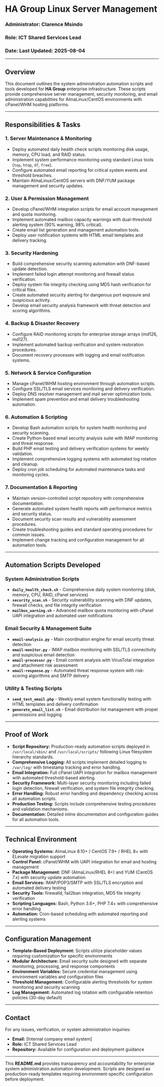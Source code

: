 # **HA Group Linux Server Management**  
### **Administrator:** Clarence Msindo  
### **Role:** ICT Shared Services Lead  
### **Date:** Last Updated: 2025-08-04  
---

## **Overview**  
This document outlines the system administration automation scripts and tools developed for **HA Group** enterprise infrastructure. These scripts provide comprehensive server management, security monitoring, and email administration capabilities for AlmaLinux/CentOS environments with cPanel/WHM hosting platforms.

---

## **Responsibilities & Tasks**  

### **1. Server Maintenance & Monitoring**  
- Deploy automated daily health check scripts monitoring disk usage, memory, CPU load, and RAID status.  
- Implement system performance monitoring using standard Linux tools (`top`, `htop`, `df`, `free`).  
- Configure automated email reporting for critical system events and threshold breaches.  
- Maintain AlmaLinux/CentOS servers with DNF/YUM package management and security updates.  

### **2. User & Permission Management**  
- Develop cPanel/WHM integration scripts for email account management and quota monitoring.  
- Implement automated mailbox capacity warnings with dual-threshold alerting system (90% warning, 98% critical).  
- Create email list generation and management automation tools.  
- Deploy user notification systems with HTML email templates and delivery tracking.  

### **3. Security Hardening**  
- Build comprehensive security scanning automation with DNF-based update detection.  
- Implement failed login attempt monitoring and firewall status verification.  
- Deploy system file integrity checking using MD5 hash verification for critical files.  
- Create automated security alerting for dangerous port exposure and suspicious activity.  
- Develop email security analysis framework with threat detection and scoring algorithms.  

### **4. Backup & Disaster Recovery**  
- Configure RAID monitoring scripts for enterprise storage arrays (md126, md127).  
- Implement automated backup verification and system restoration procedures.  
- Document recovery processes with logging and email notification systems.  

### **5. Network & Service Configuration**  
- Manage cPanel/WHM hosting environment through automation scripts.  
- Configure SSL/TLS email services monitoring and delivery verification.  
- Deploy DNS resolver management and mail server optimization tools.  
- Implement spam prevention and email delivery troubleshooting automation.  

### **6. Automation & Scripting**  
- Develop Bash automation scripts for system health monitoring and security scanning.  
- Create Python-based email security analysis suite with IMAP monitoring and threat response.  
- Build PHP email testing and delivery verification systems for weekly validation.  
- Implement comprehensive logging systems with automated log rotation and cleanup.  
- Deploy cron job scheduling for automated maintenance tasks and monitoring cycles.  

### **7. Documentation & Reporting**  
- Maintain version-controlled script repository with comprehensive documentation.  
- Generate automated system health reports with performance metrics and security status.  
- Document security scan results and vulnerability assessment procedures.  
- Create troubleshooting guides and standard operating procedures for common issues.  
- Implement change tracking and configuration management for all automation tools.  

---

## **Automation Scripts Developed**  

### **System Administration Scripts**
- **`daily_health_check.sh`** - Comprehensive daily system monitoring (disk, memory, CPU, RAID, cPanel services)
- **`security_scan.sh`** - Security vulnerability scanning with DNF updates, firewall checks, and file integrity verification  
- **`mailbox_warning.sh`** - Advanced mailbox quota monitoring with cPanel UAPI integration and automated user notifications

### **Email Security & Management Suite**  
- **`email-analysis.py`** - Main coordination engine for email security threat detection
- **`email-monitor.py`** - IMAP mailbox monitoring with SSL/TLS connectivity and suspicious email detection
- **`email-processor.py`** - Email content analysis with VirusTotal integration and attachment risk assessment
- **`email-response.py`** - Automated threat response system with risk-scoring algorithms and SMTP delivery

### **Utility & Testing Scripts**
- **`send_test_email.php`** - Weekly email system functionality testing with HTML templates and delivery confirmation
- **`generate_email_list.sh`** - Email distribution list management with proper permissions and logging

---

## **Proof of Work**  
- **Script Repository:** Production-ready automation scripts deployed in `/usr/local/sbin/` and `/usr/local/scripts/` following Linux filesystem hierarchy standards.  
- **Comprehensive Logging:** All scripts implement detailed logging to `/var/log/` with timestamp tracking and error handling.  
- **Email Integration:** Full cPanel UAPI integration for mailbox management with automated threshold-based alerting.  
- **Security Framework:** Multi-layer security monitoring including failed login detection, firewall verification, and system file integrity checking.  
- **Error Handling:** Robust error handling and dependency checking across all automation scripts.  
- **Production Testing:** Scripts include comprehensive testing procedures and validation mechanisms.  
- **Documentation:** Detailed inline documentation and configuration guides for all automation tools.  

---

## **Technical Environment**  
- **Operating Systems:** AlmaLinux 8.10+ / CentOS 7.9+ / RHEL 8+ with ELevate migration support  
- **Control Panel:** cPanel/WHM with UAPI integration for email and hosting management  
- **Package Management:** DNF (AlmaLinux/RHEL 8+) and YUM (CentOS 7.x) with security update automation  
- **Email Services:** IMAP/POP3/SMTP with SSL/TLS encryption and automated delivery testing  
- **Security Tools:** firewalld, fail2ban integration, MD5 file integrity verification  
- **Scripting Languages:** Bash, Python 3.6+, PHP 7.4+ with comprehensive error handling  
- **Automation:** Cron-based scheduling with automated reporting and alerting systems  

---

## **Configuration Management**  
- **Template-Based Deployment:** Scripts utilize placeholder values requiring customization for specific environments  
- **Modular Architecture:** Email security suite designed with separate monitoring, processing, and response components  
- **Environment Variables:** Secure credential management using environment variables and configuration files  
- **Threshold Management:** Configurable alerting thresholds for system monitoring and security scanning  
- **Log Management:** Automated log rotation with configurable retention policies (30-day default)  

---

## **Contact**  
For any issues, verification, or system administration inquiries:  
- **Email:** [Internal company email system]  
- **Role:** ICT Shared Services Lead  
- **Repository:** Available for configuration and deployment guidance  

---

This **README.md** provides transparency and accountability for enterprise system administration automation development. Scripts are designed as production-ready templates requiring environment-specific configuration before deployment.

